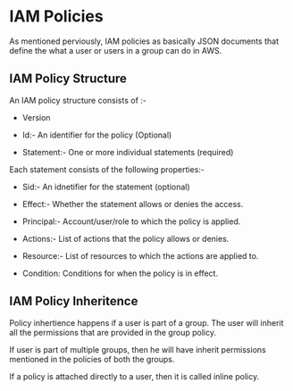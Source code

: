 # IAM Policies

As mentioned perviously, IAM policies as basically JSON documents that define the what a user or users in a group can do in AWS.

## IAM Policy Structure

An IAM policy structure consists of :-

- Version

- Id:- An identifier for the policy (Optional)

- Statement:- One or more individual statements (required)

Each statement consists of the following properties:-

- Sid:- An idnetifier for the statement (optional)

- Effect:- Whether the statement allows or denies the access.

- Principal:- Account/user/role to which the policy is applied.

- Actions:- List of actions that the policy allows or denies.

- Resource:- List of resources to which the actions are applied to.

- Condition: Conditions for when the policy is in effect.

## IAM Policy Inheritence

Policy inhertience happens if a user is part of a group. The user will inherit all the permissions that are provided in the group policy.

If user is part of multiple groups, then he will have inherit permissions mentioned in the policies of both the groups.

If a policy is attached directly to a user, then it is called inline policy.
